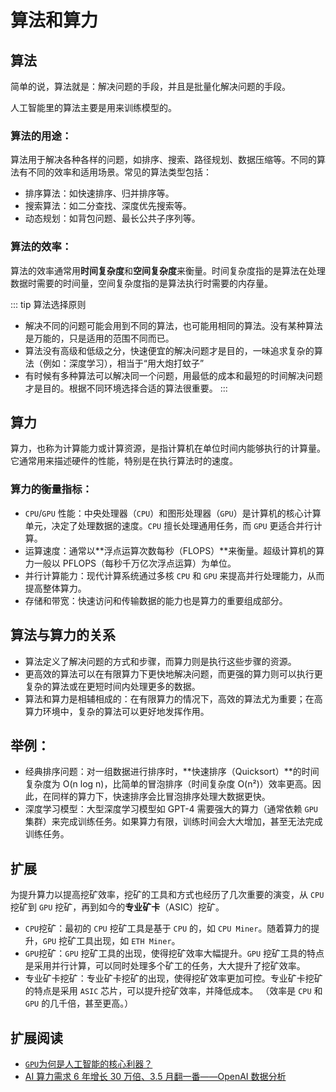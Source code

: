 # 算法和算力

## 算法

简单的说，算法就是：解决问题的手段，并且是批量化解决问题的手段。

人工智能里的算法主要是用来训练模型的。

### 算法的用途：

算法用于解决各种各样的问题，如排序、搜索、路径规划、数据压缩等。不同的算法有不同的效率和适用场景。常见的算法类型包括：

- 排序算法：如快速排序、归并排序等。
- 搜索算法：如二分查找、深度优先搜索等。
- 动态规划：如背包问题、最长公共子序列等。

### 算法的效率：

算法的效率通常用**时间复杂度**和**空间复杂度**来衡量。时间复杂度指的是算法在处理数据时需要的时间量，空间复杂度指的是算法执行时需要的内存量。

::: tip 算法选择原则

- 解决不同的问题可能会用到不同的算法，也可能用相同的算法。没有某种算法是万能的，只是适用的范围不同而已。
- 算法没有高级和低级之分，快速便宜的解决问题才是目的，一味追求复杂的算法（例如：深度学习），相当于“用大炮打蚊子”
- 有时候有多种算法可以解决同一个问题，用最低的成本和最短的时间解决问题才是目的。根据不同环境选择合适的算法很重要。
  :::

## 算力

算力，也称为计算能力或计算资源，是指计算机在单位时间内能够执行的计算量。它通常用来描述硬件的性能，特别是在执行算法时的速度。

### 算力的衡量指标：

- `CPU`/`GPU` 性能：中央处理器（`CPU`）和图形处理器（`GPU`）是计算机的核心计算单元，决定了处理数据的速度。`CPU` 擅长处理通用任务，而 `GPU` 更适合并行计算。
- 运算速度：通常以**浮点运算次数每秒（FLOPS）**来衡量。超级计算机的算力一般以 PFLOPS（每秒千万亿次浮点运算）为单位。
- 并行计算能力：现代计算系统通过多核 `CPU` 和 `GPU` 来提高并行处理能力，从而提高整体算力。
- 存储和带宽：快速访问和传输数据的能力也是算力的重要组成部分。

## 算法与算力的关系

- 算法定义了解决问题的方式和步骤，而算力则是执行这些步骤的资源。
- 更高效的算法可以在有限算力下更快地解决问题，而更强的算力则可以执行更复杂的算法或在更短时间内处理更多的数据。
- 算法和算力是相辅相成的：在有限算力的情况下，高效的算法尤为重要；在高算力环境中，复杂的算法可以更好地发挥作用。

## 举例：

- 经典排序问题：对一组数据进行排序时，**快速排序（Quicksort）**的时间复杂度为 O(n log n)，比简单的冒泡排序（时间复杂度 O(n²)）效率更高。因此，在同样的算力下，快速排序会比冒泡排序处理大数据更快。
- 深度学习模型：大型深度学习模型如 GPT-4 需要强大的算力（通常依赖 `GPU` 集群）来完成训练任务。如果算力有限，训练时间会大大增加，甚至无法完成训练任务。

## 扩展

为提升算力以提高挖矿效率，挖矿的工具和方式也经历了几次重要的演变，从 `CPU` 挖矿到 `GPU` 挖矿，再到如今的**专业矿卡**（ASIC）挖矿。

- `CPU`挖矿：最初的 `CPU` 挖矿工具是基于 `CPU` 的，如 `CPU Miner`。随着算力的提升，`GPU` 挖矿工具出现，如 `ETH Miner`。
- `GPU`挖矿：`GPU` 挖矿工具的出现，使得挖矿效率大幅提升。`GPU` 挖矿工具的特点是采用并行计算，可以同时处理多个矿工的任务，大大提升了挖矿效率。
- 专业矿卡挖矿：专业矿卡挖矿的出现，使得挖矿效率更加可控。专业矿卡挖矿的特点是采用 `ASIC` 芯片，可以提升挖矿效率，并降低成本。 （效率是 `CPU` 和 `GPU` 的几千倍，甚至更高。）

## 扩展阅读

- [`GPU`为何是人工智能的核心利器？](https://www.sohu.com/a/129856441_653639)
- [AI 算力需求 6 年增长 30 万倍、3.5 月翻一番——OpenAI 数据分析](https://www.jiqizhixin.com/articles/051704)
